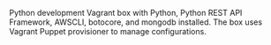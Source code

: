 Python development Vagrant box with Python, Python REST API Framework, AWSCLI, botocore, and mongodb installed.
The box uses Vagrant Puppet provisioner to manage configurations. 

